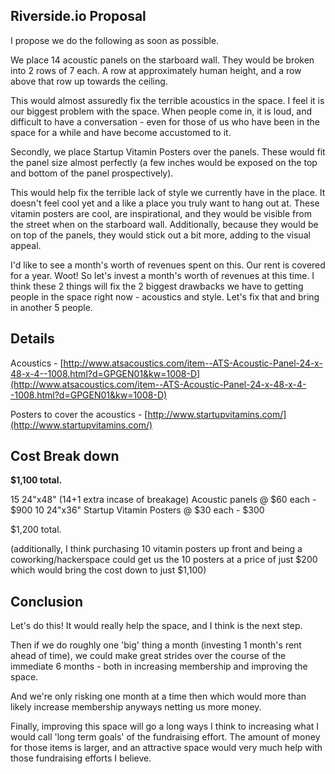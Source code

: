 ## Riverside.io Proposal

I propose we do the following as soon as possible. 

We place 14 acoustic panels on the starboard wall. They would be broken into 2 rows of 7 each. A row at approximately human height, and a row above that row up towards the ceiling.

This would almost assuredly fix the terrible acoustics in the space. I feel it is our biggest problem with the space. When people come in, it is loud, and difficult to have a conversation - even for those of us who have been in the space for a while and have become accustomed to it.

Secondly, we place Startup Vitamin Posters over the panels. These would fit the panel size almost perfectly (a few inches would be exposed on the top and bottom of the panel prospectively).

This would help fix the terrible lack of style we currently have in the place. It doesn't feel cool yet and a like a place you truly want to hang out at. These vitamin posters are cool, are inspirational, and they would be visible from the street when on the starboard wall. Additionally, because they would be on top of the panels, they would stick out a bit more, adding to the visual appeal.

I'd like to see a month's worth of revenues spent on this. Our rent is covered for a year. Woot! So let's invest a month's worth of revenues at this time. I think these 2 things will fix the 2 biggest drawbacks we have to getting people in the space right now - acoustics and style. Let's fix that and bring in another 5 people.

## Details

Acoustics - [http://www.atsacoustics.com/item--ATS-Acoustic-Panel-24-x-48-x-4--1008.html?d=GPGEN01&kw=1008-D](http://www.atsacoustics.com/item--ATS-Acoustic-Panel-24-x-48-x-4--1008.html?d=GPGEN01&kw=1008-D)

Posters to cover the acoustics - [http://www.startupvitamins.com/](http://www.startupvitamins.com/)

## Cost Break down

**$1,100 total.**

15 24"x48" (14+1 extra incase of breakage) Acoustic panels @ $60 each - $900
10 24"x36" Startup Vitamin Posters @ $30 each - $300

$1,200 total.

(additionally, I think purchasing 10 vitamin posters up front and being a coworking/hackerspace could get us the 10 posters at a price of just $200 which would bring the cost down to just $1,100)

## Conclusion

Let's do this! It would really help the space, and I think is the next step. 

Then if we do roughly one 'big' thing a month (investing 1 month's rent ahead of time), we could make great strides over the course of the immediate 6 months - both in increasing membership and improving the space.

And we're only risking one month at a time then which would more than likely increase membership anyways netting us more money.

Finally, improving this space will go a long ways I think to increasing what I would call 'long term goals' of the fundraising effort. The amount of money for those items is larger, and an attractive space would very much help with those fundraising efforts I believe.



